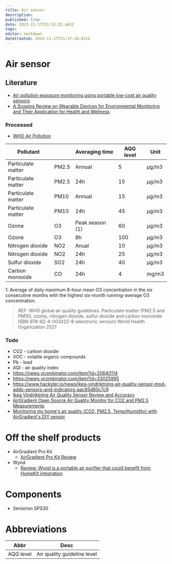 ```yaml
---
title: Air sensor
description: 
published: true
date: 2023-11-17T21:53:25.442Z
tags: 
editor: markdown
dateCreated: 2023-11-17T21:17:10.012Z
---
```


# Air sensor

## Literature


* [Air pollution exposure monitoring using portable low-cost air quality sensors](https://www.sciencedirect.com/science/article/pii/S235264832100057X#abs0010)
* [A Scoping Review on Wearable Devices for Environmental Monitoring and Their Application for Health and Wellness](https://www.ncbi.nlm.nih.gov/pmc/articles/PMC9415849/)

### Processed

* [WHO Air Pollution](https://www.who.int/health-topics/air-pollution)

Pollutant | | Averaging time | AQG level | Unit
--- | --- | --- | --- | -- |
Particulate matter | PM2.5 | Annual | 5 | µg/m3
Particulate matter | PM2.5 | 24h | 15 | µg/m3
Particulate matter | PM10 | Annual | 15 | µg/m3
Particulate matter | PM10 | 24h | 45 | µg/m3
Ozone | O3 | Peak season (1) | 60 | µg/m3
Ozone | O3 | 8h | 100 | µg/m3
Nitrogen dioxide | NO2 | Anual | 10 | µg/m3
Nitrogen dioxide | NO2 | 24h | 25 | µg/m3
Sulfur dioxide | SO2 | 24h | 40 | µg/m3
Carbon monoxide | CO | 24h | 4 | mg/m3

1: Average of daily maximum 8-hour mean O3 concentration in the six consecutive months with the highest six-month running-average O3 concentration.

 > REF: WHO global air quality guidelines. Particulate matter (PM2.5 and PM10), ozone, nitrogen dioxide, sulfur dioxide and carbon monoxide
 > ISBN 9789240034228 (electronic version)
 > World Health Organization 2021

### Todo

* CO2 - carbon dioxide
* VOC - volatile organic compounds
* Pb - lead
* AQI - air quality index
* https://news.ycombinator.com/item?id=20640114
* https://news.ycombinator.com/item?id=33025995
* https://www.hackster.io/news/ikea-vindriktning-air-quality-sensor-mod-adds-sensors-and-indicators-aac85d80c7c9
* [Ikea Vindriktning Air Quality Sensor Review and Accuracy](https://news.ycombinator.com/item?id=29458404)
* [AirGradient Open Source Air Quality Monitor for CO2 and PM2.5 Measurements](https://news.ycombinator.com/item?id=34571885)
* [Monitoring my home's air quality (CO2, PM2.5, Temp/Humidity) with AirGradient's DIY sensor](https://news.ycombinator.com/item?id=28457135)

# Off the shelf products

* AirGradient Pro Kit
  * [AirGradient Pro Kit Review](https://bubelov.com/blog/2023/06/airgradient-pro-kit-review/)
* Wynd 
  * [Review: Wynd is a portable air purifier that could benefit from HomeKit integration](https://appleinsider.com/articles/19/04/16/review-wynd-is-a-portable-air-purifier-that-could-benefit-from-homekit-integration)

# Components

 * Sensirion SPS30

# Abbreviations

| Abbr | Desc |
--- | ---
AQG level | Air quality guideline level

